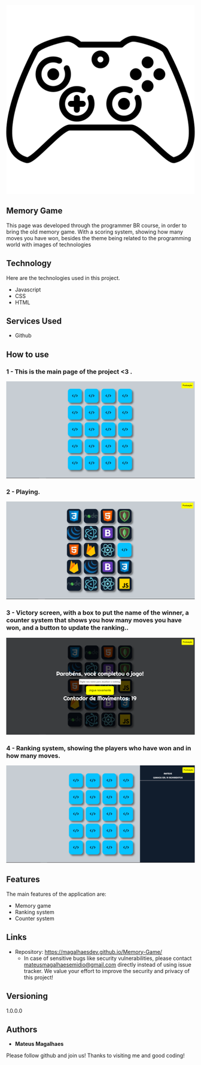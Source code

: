 
![Logo of the project](https://github.com/MagalhaesDev/Memory-Game/blob/main/images/sony.png)


## Memory Game
 This page was developed through the programmer BR course, in order to bring the old memory game. With a scoring system, showing how many moves you have won, besides the theme being related to the programming world with images of technologies

## Technology 

Here are the technologies used in this project.

* Javascript
* CSS
* HTML

## Services Used

* Github


## How to use

### 1 - This is the main page of the project <3 .

![Homepage image](https://github.com/MagalhaesDev/Memory-Game/blob/main/public/Readme/main.png)

### 2 - Playing. 

![Playing](https://github.com/MagalhaesDev/Memory-Game/blob/main/public/Readme/game.png)

### 3 - Victory screen, with a box to put the name of the winner, a counter system that shows you how many moves you have won, and a button to update the ranking..

![Victory](https://github.com/MagalhaesDev/Memory-Game/blob/main/public/Readme/victory.png)

### 4 - Ranking system, showing the players who have won and in how many moves.

![Ranking](https://github.com/MagalhaesDev/Memory-Game/blob/main/public/Readme/ranking.png)

## Features

The main features of the application are:
 - Memory game
 - Ranking system
 - Counter system

## Links
  - Repository: https://magalhaesdev.github.io/Memory-Game/
    -  In case of sensitive bugs like security vulnerabilities, please contact
      mateusmagalhaesemidio@gmail.com directly instead of using issue tracker. We value your effort
      to improve the security and privacy of this project!

  ## Versioning

  1.0.0.0


  ## Authors

  * **Mateus Magalhaes**

  Please follow github and join us!
  Thanks to visiting me and good coding!

